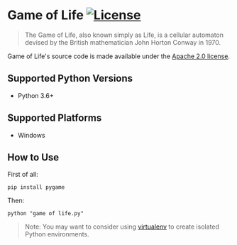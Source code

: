# Game of Life [![License](https://img.shields.io/badge/license-Apache_2-blue.svg)](https://www.apache.org/licenses/LICENSE-2.0) 

> The Game of Life, also known simply as Life, is a cellular automaton devised by the British mathematician John Horton Conway in 1970.

Game of Life's source code is made available under the [Apache 2.0 license](https://github.com/fjwCode/Game_of_Life/LICENSE).


## Supported Python Versions
* Python 3.6+

## Supported Platforms
* Windows

## How to Use

First of all:

    pip install pygame

Then:

    python "game of life.py"


> Note: You may want to consider using [virtualenv](http://www.virtualenv.org/) to create isolated Python environments.
